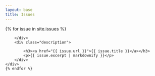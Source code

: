 ```yaml
---
layout: base
title: Issues
---
```


<div id="picturelist">
    {% for issue in site.issues %}
    <div class="picturelistitem">
        <div class="picture">

        </div>
        <div class="description">

            <h3><a href="{{ issue.url }}">{{ issue.title }}</a></h3>
            <p>{{ issue.excerpt | markdownify }}</p>
        </div>
    </div>
    {% endfor %}
</div>
